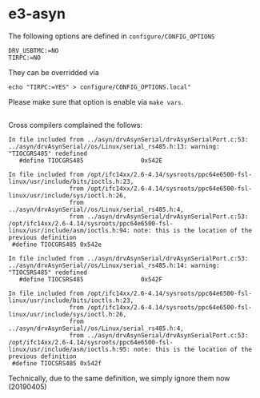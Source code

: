 # e3-asyn

The following options are defined in `configure/CONFIG_OPTIONS`

```
DRV_USBTMC:=NO
TIRPC:=NO
```

They can be overridded via

```
echo "TIRPC:=YES" > configure/CONFIG_OPTIONS.local"

```
Please make sure that option is enable via `make vars`.



## 

Cross compilers complained the follows:

```
In file included from ../asyn/drvAsynSerial/drvAsynSerialPort.c:53:
../asyn/drvAsynSerial//os/Linux/serial_rs485.h:13: warning: "TIOCGRS485" redefined
   #define TIOCGRS485                0x542E
 
In file included from /opt/ifc14xx/2.6-4.14/sysroots/ppc64e6500-fsl-linux/usr/include/bits/ioctls.h:23,
                 from /opt/ifc14xx/2.6-4.14/sysroots/ppc64e6500-fsl-linux/usr/include/sys/ioctl.h:26,
                 from ../asyn/drvAsynSerial//os/Linux/serial_rs485.h:4,
                 from ../asyn/drvAsynSerial/drvAsynSerialPort.c:53:
/opt/ifc14xx/2.6-4.14/sysroots/ppc64e6500-fsl-linux/usr/include/asm/ioctls.h:94: note: this is the location of the previous definition
 #define TIOCGRS485 0x542e
 
In file included from ../asyn/drvAsynSerial/drvAsynSerialPort.c:53:
../asyn/drvAsynSerial//os/Linux/serial_rs485.h:14: warning: "TIOCSRS485" redefined
   #define TIOCSRS485                0x542F
 
In file included from /opt/ifc14xx/2.6-4.14/sysroots/ppc64e6500-fsl-linux/usr/include/bits/ioctls.h:23,
                 from /opt/ifc14xx/2.6-4.14/sysroots/ppc64e6500-fsl-linux/usr/include/sys/ioctl.h:26,
                 from ../asyn/drvAsynSerial//os/Linux/serial_rs485.h:4,
                 from ../asyn/drvAsynSerial/drvAsynSerialPort.c:53:
/opt/ifc14xx/2.6-4.14/sysroots/ppc64e6500-fsl-linux/usr/include/asm/ioctls.h:95: note: this is the location of the previous definition
 #define TIOCSRS485 0x542f
```

Technically, due to the same definition, we simply ignore them now (20190405)

